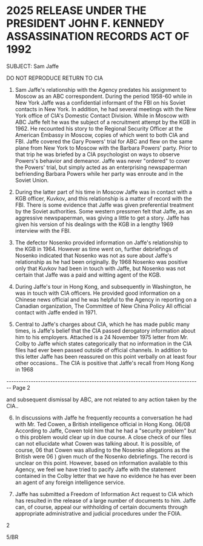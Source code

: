 # 2025 RELEASE UNDER THE PRESIDENT JOHN F. KENNEDY ASSASSINATION RECORDS ACT OF 1992

SUBJECT: Sam Jaffe

DO NOT REPRODUCE
RETURN TO CIA

1.  Sam Jaffe's relationship with the Agency predates his assignment to Moscow as an ABC correspondent. During the period 1958-60 while in New York Jaffe was a confidential informant of the FBI on his Soviet contacts in New York. In addition, he had several meetings with the New York office of CIA's Domestic Contact Division. While in Moscow with ABC Jaffe felt he was the subject of a recruitment attempt by the KGB in 1962. He recounted his story to the Regional Security Officer at the American Embassy in Moscow, copies of which went to both CIA and FBI. Jaffe covered the Gary Powers' trial for ABC and flew on the same plane from New York to Moscow with the Barbara Powers' party. Prior to that trip he was briefed by a CIA psychologist on ways to observe Powers's behavior and demeanor. Jaffe was never "ordered" to cover the Powers' trial, but simply acted as an enterprising newspaperman befriending Barbara Powers while her party was enroute and in the Soviet Union.

2.  During the latter part of his time in Moscow Jaffe was in contact with a KGB officer, Kuvkov, and this relationship is a matter of record with the FBI. There is some evidence that Jaffe was given preferential treatment by the Soviet authorities. Some western pressmen felt that Jaffe, as an aggressive newspaperman, was giving a little to get a story. Jaffe has given his version of his dealings with the KGB in a lengthy 1969 interview with the FBI.

3.  The defector Nosenko provided information on Jaffe's relationship to the KGB in 1964. However as time went on, further debriefings of Nosenko indicated that Nosenko was not as sure about Jaffe's relationship as he had been originally. By 1968 Nosenko was positive only that Kuvkov had been in touch with Jaffe, but Nosenko was not certain that Jaffe was a paid and witting agent of the KGB.

4.  During Jaffe's tour in Hong Kong, and subsequently in Washington, he was in touch with CIA officers. He provided good information on a Chinese news official and he was helpful to the Agency in reporting on a Canadian organization, The Committee of New China Policy All official contact with Jaffe ended in 1971.

5.  Central to Jaffe's charges about CIA, which he has made public many times, is Jaffe's belief that the CIA passed derogatory information about him to his employers. Attached is a 24 November 1975 letter from Mr. Colby to Jaffe which states categorically that no information in the CIA files had ever been passed outside of official channels. In addition to this letter Jaffe has been reassured on this point verbally on at least four other occasions.. The CIA is positive that Jaffe's recall from Hong Kong in 1968


-------------------------------------------------------------------------------- Page 2

and subsequent dismissal by ABC, are not related to any action taken by the CIA..

6. In discussions with Jaffe he frequently recounts a conversation he had with Mr. Ted Cowen, a British intelligence official in Hong Kong. 06/08
   According to Jaffe, Cowen told him that he had a "security problem" but o this problem would clear up in due course. A close check of our files can not ellucidate what Cowen was talking about. It is possible, of course, 06 that Cowen was alluding to the Nosenko allegations as the British were 06 ) given much of the Nosenko debriefings. The record is unclear on this point. However, based on information available to this Agency, we feel we have tried to pacify Jaffe with the statement contained in the Colby letter that we have no evidence he has ever been an agent of any foreign intelligence service.

7. Jaffe has submitted a Freedom of Information Act request to CIA which has resulted in the release of a large number of documents to him. Jaffe can, of course, appeal our withholding of certain documents through appropriate administrative and judicial procedures under the FOIA.

2

5/BR
